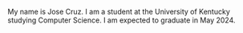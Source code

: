 My name is Jose Cruz. I am a student at the University of Kentucky studying Computer Science. I am expected to graduate in May 2024.
